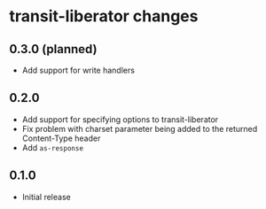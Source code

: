 # transit-liberator changes

## 0.3.0 (planned)

* Add support for write handlers

## 0.2.0

* Add support for specifying options to transit-liberator
* Fix problem with charset parameter being added to the returned Content-Type
  header
* Add `as-response`

## 0.1.0

* Initial release
